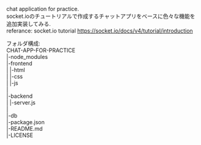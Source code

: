 chat application for practice.<br>
socket.ioのチュートリアルで作成するチャットアプリをベースに色々な機能を追加実装してみる.<br>
referance: socket.io tutorial https://socket.io/docs/v4/tutorial/introduction<br>

フォルダ構成:<br>
CHAT-APP-FOR-PRACTICE<br>
|-node_modules<br>
|-frontend<br>
| |-html<br>
| |-css<br>
| |-js<br>
| <br>
|-backend<br>
| |-server.js<br>
| <br>
|-db<br>
|-package.json<br>
|-README.md<br>
|-LICENSE<br>
